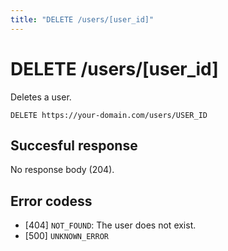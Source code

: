 ```yaml
---
title: "DELETE /users/[user_id]"
---
```


# DELETE /users/[user_id]

Deletes a user.

```
DELETE https://your-domain.com/users/USER_ID
```

## Succesful response

No response body (204).

## Error codess

- [404] `NOT_FOUND`: The user does not exist.
- [500] `UNKNOWN_ERROR`
